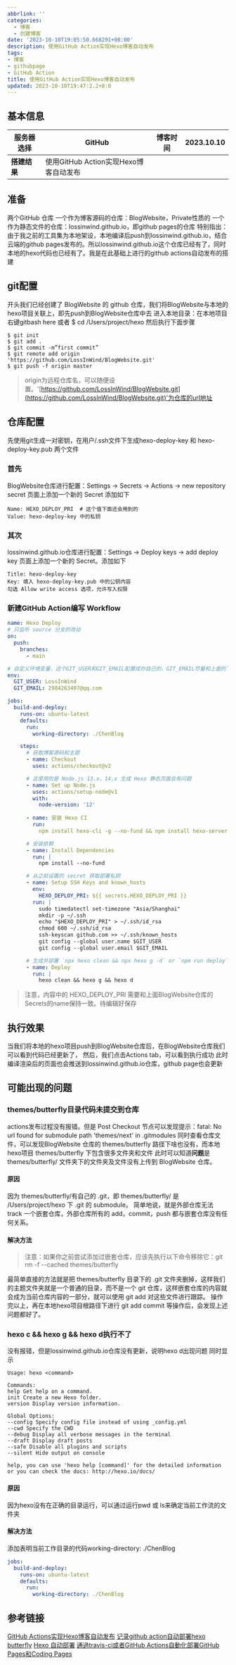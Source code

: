 ```yaml
---
abbrlink: ''
categories:
  - 博客
  - 创建博客
date: '2023-10-10T19:05:50.668291+08:00'
description: 使用GitHub Action实现Hexo博客自动发布
tags:
- 博客
- githubpage
- GitHub Action
title: 使用GitHub Action实现Hexo博客自动发布
updated: 2023-10-10T19:47:2.2+8:0
---
```

## 基本信息


| **服务器选择** | GitHub                                | **博客时间** | 2023.10.10 |
| -------------- | ------------------------------------- | ------------ | ---------- |
| **搭建结果**   | 使用GitHub Action实现Hexo博客自动发布 |              |            |

## 准备

两个GitHub 仓库
一个作为博客源码的仓库：BlogWebsite，Private性质的
一个作为静态文件的仓库：lossinwind.github.io，即github pages的仓库
特别指出：由于我之前的工具集为本地架设，本地编译后push到lossinwind.github.io，结合云端的github pages发布的。所以lossinwind.github.io这个仓库已经有了，同时本地的hexo代码也已经有了。我是在此基础上进行的github actions自动发布的搭建

## git配置

开头我们已经创建了 BlogWebsite 的 github 仓库，我们将BlogWebsite与本地的hexo项目关联上，即先push到BlogWebsite仓库中去
进入本地目录：在本地项目右键gitbash here 或者  $ cd /Users/project/hexo
然后执行下面步骤

```git
$ git init
$ git add .
$ git commit -m”first commit”
$ git remote add origin 'https://github.com/LossInWind/BlogWebsite.git'
$ git push -f origin master
```

> origin为远程仓库名，可以随便设置。'[https://github.com/LossInWind/BlogWebsite.git](https://github.com/LossInWind/BlogWebsite.git)'为仓库的url地址

## 仓库配置

先使用git生成一对密钥，在用户/.ssh文件下生成hexo-deploy-key 和 hexo-deploy-key.pub 两个文件

### 首先

BlogWebsite仓库进行配置：Settings -> Secrets -> Actions -> new repository secret 页面上添加一个新的 Secret
添加如下

```
Name: HEXO_DEPLOY_PRI  # 这个值下面还会用到的
Value: hexo-deploy-key 中的私钥
```

### 其次

lossinwind.github.io仓库进行配置：Settings -> Deploy keys -> add deploy key 页面上添加一个新的 Secret。添加如下

```
Title: hexo-deploy-key
Key: 填入 hexo-deploy-key.pub 中的公钥内容
勾选 Allow write access 选项，允许写入权限
```

### 新建GitHub Action编写 Workflow

```yaml
name: Hexo Deploy
# 只监听 source 分支的改动
on:
  push:
    branches:
      - main

# 自定义环境变量，这个GIT_USER和GIT_EMAIL配置成你自己的，GIT_EMAIL尽量和上面的`ssh-keygen -f hexo-deploy-key -C "your email"`中的your email保持一致
env:
  GIT_USER: LossInWind
  GIT_EMAIL: 2984263497@qq.com

jobs:
  build-and-deploy:
    runs-on: ubuntu-latest
    defaults:
      run:
        working-directory: ./ChenBlog

    steps:
      # 获取博客源码和主题
      - name: Checkout
        uses: actions/checkout@v2

      # 这里用的是 Node.js 13.x，14.x 生成 Hexo 静态页面会有问题
      - name: Set up Node.js
        uses: actions/setup-node@v1
        with:
          node-version: '12'
        
      - name: 安装 Hexo CI
        run: 
          npm install hexo-cli -g --no-fund && npm install hexo-server --save --no-fund

      # 安装依赖
      - name: Install Dependencies
        run: |
          npm install --no-fund

      # 从之前设置的 secret 获取部署私钥
      - name: Setup SSH Keys and known_hosts
        env:
          HEXO_DEPLOY_PRI: ${{ secrets.HEXO_DEPLOY_PRI }} 
        run: |
          sudo timedatectl set-timezone "Asia/Shanghai"
          mkdir -p ~/.ssh
          echo "$HEXO_DEPLOY_PRI" > ~/.ssh/id_rsa
          chmod 600 ~/.ssh/id_rsa
          ssh-keyscan github.com >> ~/.ssh/known_hosts
          git config --global user.name $GIT_USER
          git config --global user.email $GIT_EMAIL

      # 生成并部署 `npx hexo clean && npx hexo g -d` or `npm run deploy`
      - name: Deploy
        run: |
          hexo clean && hexo g && hexo d
```

> 注意，内容中的 HEXO_DEPLOY_PRI 需要和上面BlogWebsite仓库的 Secrets的name保持一致。待编辑好保存

## 执行效果

当我们将本地的hexo项目push到BlogWebsite仓库后，在BlogWebsite仓库我们可以看到代码已经更新了，
然后，我们点击Actions tab，可以看到执行成功
此时编译渲染后的页面也会推送到lossinwind.github.io仓库，github page也会更新

## 可能出现的问题

### themes/butterfly目录代码未提交到仓库

actions发布过程没有报错。但是 Post Checkout 节点可以发现提示：fatal: No url found for submodule path 'themes/next' in .gitmodules
同时查看仓库文件，可以发现BlogWebsite 仓库的 themes/butterfly 路径下啥也没有，而本地hexo项目 themes/butterfly 下包含很多文件夹和文件
此时可以知道**问题**是themes/butterfly/ 文件夹下的文件夹及文件没有上传到 BlogWebsite 仓库。

#### 原因

因为  themes/butterfly/有自己的 .git，即  themes/butterfly/ 是 /Users/project/hexo 下 .git 的 submodule。
简单地说，就是外部仓库无法 track 一个嵌套仓库，外部仓库所有的 add，commit，push 都与嵌套仓库没有任何关系。

#### 解决方法

> 注意：如果你之前尝试添加过嵌套仓库，应该先执行以下命令移除它：git rm -f --cached themes/butterfly

最简单直接的方法就是把  themes/butterfly 目录下的 .git 文件夹删掉，这样我们的主题文件夹就是一个普通的目录，而不是一个 git 仓库，这样嵌套仓库的内容就会成为当前仓库内容的一部分，就可以使用 git add 对这些文件进行跟踪。
操作完以上，再在本地hexo项目根路径下进行 git add commit 等操作后，会发现上述问题都好了。

### hexo c && hexo g && hexo d执行不了

没有报错，但是lossinwind.github.io仓库没有更新，说明hexo d出现问题
同时显示

```
Usage: hexo <command> 

Commands: 
help Get help on a command. 
init Create a new Hexo folder. 
version Display version information. 

Global Options: 
--config Specify config file instead of using _config.yml 
--cwd Specify the CWD 
--debug Display all verbose messages in the terminal 
--draft Display draft posts 
--safe Disable all plugins and scripts 
--silent Hide output on console 

help, you can use 'hexo help [command]' for the detailed information 
or you can check the docs: http://hexo.io/docs/
```

#### 原因

因为hexo没有在正确的目录运行，可以通过运行pwd 或 ls来确定当前工作流的文件夹

#### 解决方法

添加表明当前工作目录的代码working-directory: ./ChenBlog

```yaml
jobs:
  build-and-deploy:
    runs-on: ubuntu-latest
    defaults:
      run:
        working-directory: ./ChenBlog
```

## 参考链接

[GitHub Actions实现Hexo博客自动发布](https://yaoyuanyy.github.io/2022/02/28/GitHub-Actions%E5%AE%9E%E7%8E%B0Hexo%E5%8D%9A%E5%AE%A2%E8%87%AA%E5%8A%A8%E5%8F%91%E5%B8%83/index.html#%E9%81%87%E5%88%B0%E7%9A%84%E9%97%AE%E9%A2%98)
[记录github action自动部署hexo butterfly](https://www.maya1900.top/createsite/0430/)
[Hexo 自动部署](https://www.oplog.cn/archives/24998.html)
[通過travis-ci或者GitHub Actions自動化部署GitHub Pages和Coding Pages](https://blog.crazywong.com/posts/74006f42/#%E5%89%B5%E5%BB%BAActions)

